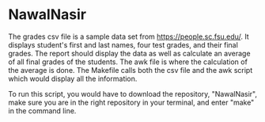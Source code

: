 # NawalNasir

The grades csv file is a sample data set from https://people.sc.fsu.edu/. It displays student's first and last names, four test grades, and their final grades. The report should display the data as well as calculate an average of all final grades of the students. The awk file is where the calculation of the average is done. The Makefile calls both the csv file and the awk script which would display all the information. 

To run this script, you would have to download the repository, "NawalNasir", make sure you are in the right repository in your terminal, and enter "make" in the command line.
